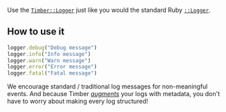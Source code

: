 Use the [`Timber::Logger`](http://www.rubydoc.info/github/timberio/timber-ruby/Timber/Logger) just like you would the standard Ruby [`::Logger`](https://ruby-doc.org/stdlib-2.4.0/libdoc/logger/rdoc/Logger.html).


## How to use it

```ruby
logger.debug("Debug message")
logger.info("Info message")
logger.warn("Warn message")
logger.error("Error message")
logger.fatal("Fatal message")
```

We encourage standard / traditional log messages for non-meaningful events. And because Timber [_augments_](/concepts/structuring-through-augmentation) your logs with metadata, you don't have to worry about making every log structured!
